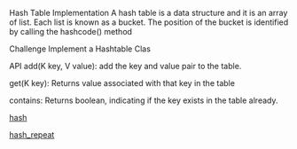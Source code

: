 Hash Table Implementation
A hash table is a data structure and it is an array of list. Each list is known as a bucket. The position of the bucket is identified by calling the hashcode() method

Challenge
Implement a Hashtable Clas

API
add(K key, V value): add the key and value pair to the table.

get(K key): Returns value associated with that key in the table

contains: Returns boolean, indicating if the key exists in the table already.


[hash](./hashtable.js)

[hash_repeat](./hash-first-repeat.js)

